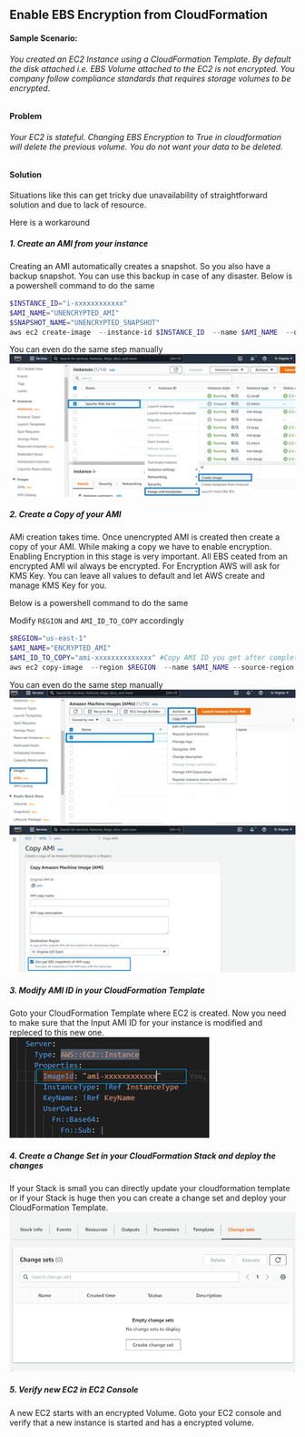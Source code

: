 ## Enable EBS Encryption from CloudFormation
#### Sample Scenario: 
###### You created an EC2 Instance using a CloudFormation Template. By default the disk attached i.e. EBS Volume attached to the EC2 is not encrypted. You company follow compliance standards that requires storage volumes to be encrypted.

#### Problem
###### Your EC2 is stateful. Changing EBS Encryption to True in cloudformation will delete the previous volume. You do not want your data to be deleted.

#### Solution
Situations like this can get tricky due unavailability of straightforward solution and due to lack of resource.
  
  Here is a workaround
##### 1. Create an AMI from your instance  

Creating an AMI automatically creates a snapshot. So you also have a backup snapshot. You can use this backup in case of any disaster.
Below is a powershell command to do the same
```powershell
$INSTANCE_ID="i-xxxxxxxxxxxx"
$AMI_NAME="UNENCRYPTED_AMI"
$SNAPSHOT_NAME="UNENCRYPTED_SNAPSHOT"
aws ec2 create-image  --instance-id $INSTANCE_ID  --name $AMI_NAME  --description $AMI_NAME  --tag-specifications "ResourceType=image,Tags=[{Key=Name,Value=$($AMI_NAME)}]" "ResourceType=snapshot,Tags=[{Key=Name,Value=$($SNAPSHOT_NAME)}]"
```
You can even do the same step manually
![create_ami](./images/1_create_ami.png)
##### 2. Create a Copy of your AMI  

AMi creation takes time. Once unencrypted AMI is created then create a copy of your AMI. While making a copy we have to enable encryption. Enabling Encryption in this stage is very important. All EBS ceated from an encrypted AMI wil always be encrypted. 
For Encryption AWS will ask for KMS Key. You can leave all values to default and let AWS create and manage KMS Key for you.

Below is a powershell command to do the same  

Modify `REGION` and `AMI_ID_TO_COPY` accordingly
```powershell
$REGION="us-east-1"
$AMI_NAME="ENCRYPTED_AMI"
$AMI_ID_TO_COPY="ami-xxxxxxxxxxxxxx" #Copy AMI ID you get after completing Step 1
aws ec2 copy-image  --region $REGION  --name $AMI_NAME --source-region $REGION  --source-image-id $AMI_ID_TO_COPY  --description $AMI_NAME --encrypted
```
You can even do the same step manually
![copy_ami](./images/2_copy_ami.png)
![enable_encryption](./images/3_enable_encryption.png)

##### 3. Modify AMI ID in your CloudFormation Template 
Goto your CloudFormation Template where EC2 is created. Now you need to make sure that the Input AMI ID for your instance is modified and repleced to this new one.
![cloudformation_reference_image](./images/4_cloudformation_change.png)
##### 4. Create a Change Set in your CloudFormation Stack and deploy the changes
If your Stack is small you can directly update your cloudformation template or if your Stack is huge then you can create a change set and deploy your CloudFormation Template.
![change_set](./images/5_change_set.png)
##### 5. Verify new EC2 in EC2 Console
A new EC2 starts with an encrypted Volume. Goto your EC2 console and verify that a new instance is started and has a encrypted volume.